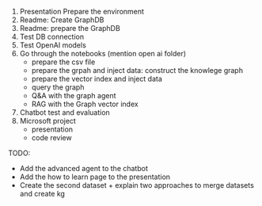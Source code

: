 1. Presentation
Prepare the environment
2. Readme: Create GraphDB
3. Readme: prepare the GraphDB
4. Test DB connection
5. Test OpenAI models
6. Go through the notebooks (mention open ai folder)
    - prepare the csv file
    - prepare the grpah and inject data: construct the knowlege graph
    - prepare the vector index and inject data
    - query the graph
    - Q&A with the graph agent
    - RAG with the Graph vector index
7. Chatbot test and evaluation
8. Microsoft project
    - presentation
    - code review

TODO:
- Add the advanced agent to the chatbot
- Add the how to learn page to the presentation
- Create the second dataset + explain two approaches to merge datasets and create kg